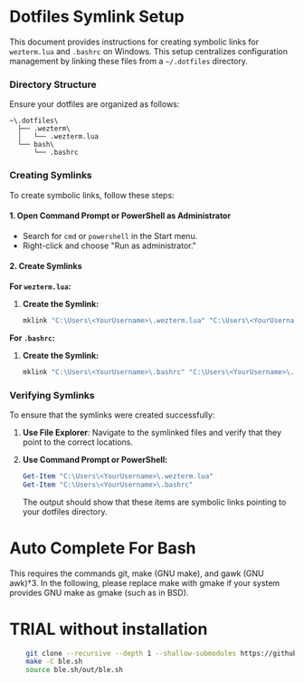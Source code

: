 # Dotfiles Symlink Setup

This document provides instructions for creating symbolic links for `wezterm.lua` and `.bashrc` on Windows. This setup centralizes configuration management by linking these files from a `~/.dotfiles` directory.

### Directory Structure

Ensure your dotfiles are organized as follows:

```
~\.dotfiles\
  ├── .wezterm\
  │   └── .wezterm.lua
  └── bash\
      └── .bashrc
```

### Creating Symlinks

To create symbolic links, follow these steps:

#### **1. Open Command Prompt or PowerShell as Administrator**

- Search for `cmd` or `powershell` in the Start menu.
- Right-click and choose "Run as administrator."

#### **2. Create Symlinks**

**For `wezterm.lua`:**

1. **Create the Symlink:**

   ```cmd
   mklink "C:\Users\<YourUsername>\.wezterm.lua" "C:\Users\<YourUsername>\.dotfiles\.wezterm\wezterm.lua"
   ```

**For `.bashrc`:**

1. **Create the Symlink:**

   ```cmd
   mklink "C:\Users\<YourUsername>\.bashrc" "C:\Users\<YourUsername>\.dotfiles\bash\.bashrc"
   ```

### Verifying Symlinks

To ensure that the symlinks were created successfully:

1. **Use File Explorer**: Navigate to the symlinked files and verify that they point to the correct locations.

2. **Use Command Prompt or PowerShell:**

   ```powershell
   Get-Item "C:\Users\<YourUsername>\.wezterm.lua"
   Get-Item "C:\Users\<YourUsername>\.bashrc"
   ```

   The output should show that these items are symbolic links pointing to your dotfiles directory.

# Auto Complete For Bash

This requires the commands git, make (GNU make), and gawk (GNU awk)†3. In the following, please replace make with gmake if your system provides GNU make as gmake (such as in BSD).

# TRIAL without installation

```bash
    git clone --recursive --depth 1 --shallow-submodules https://github.com/akinomyoga/ble.sh.git
    make -C ble.sh
    source ble.sh/out/ble.sh
```
